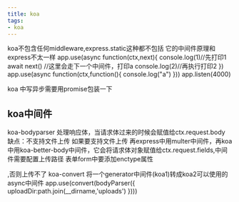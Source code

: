 ```yaml
---
title: koa
tags:
- koa
---
```

koa不包含任何middleware,express.static这种都不包括
它的中间件原理和express不太一样
app.use(async function(ctx,next){
    console.log(1)//先打印1
    await next() //这里会走下一个中间件，打印a
    console.log(2)//再执行打印2
})
app.use(async function(ctx,function(){
    console.log("a")
}))
app.listen(4000)


koa 中写异步需要用promise包装一下
## koa中间件
koa-bodyparser 处理响应体，当请求体过来的时候会赋值给ctx.request.body
缺点：不支持文件上传
如果要支持文件上传 再express中用multer中间件，再koa 中用koa-better-body中间件，它会将请求体对象赋值给ctx.request.fields,中间件需要配置上传路径
表单form中要添加enctype属性 <form method="POST" enctype="multipart/form-data">,否则上传不了
koa-convert
将一个generator中间件(koa1)转成koa2可以使用的async中间件
app.use(convert(bodyParser({
    uploadDir:path.join(__dirname,'uploads')
})))

